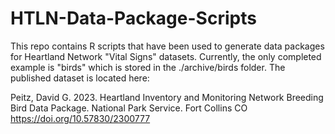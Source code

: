 # HTLN-Data-Package-Scripts

This repo contains R scripts that have been used to generate data packages for 
Heartland Network "Vital Signs" datasets. Currently, the only completed
example is "birds" which is stored in the ./archive/birds folder. The 
published dataset is located here: 

Peitz, David G. 2023. Heartland Inventory and Monitoring Network Breeding Bird Data 
Package. National Park Service. Fort Collins CO 
https://doi.org/10.57830/2300777


